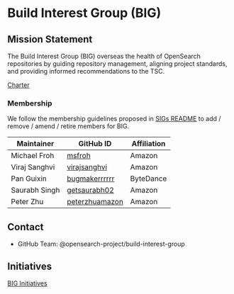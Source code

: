 # Build Interest Group (BIG)

## Mission Statement
The Build Interest Group (BIG) overseas the health of OpenSearch repositories by guiding repository management, aligning project standards, and providing informed recommendations to the TSC.

[Charter](./charter.md)

### Membership

We follow the membership guidelines proposed in [SIGs README](../README.md) to add / remove / amend / retire members for BIG.

| Maintainer         | GitHub ID                                               | Affiliation |
| ------------------ | ------------------------------------------------------- | ----------- |
| Michael Froh       | [msfroh](https://github.com/msfroh)                     | Amazon      |
| Viraj Sanghvi      | [virajsanghvi](https://github.com/virajsanghvi)         | Amazon      |
| Pan Guixin         | [bugmakerrrrrr](https://github.com/bugmakerrrrrr)       | ByteDance   |
| Saurabh Singh      | [getsaurabh02](https://github.com/getsaurabh02)         | Amazon      |
| Peter Zhu          | [peterzhuamazon](https://github.com/peterzhuamazon)     | Amazon      |

## Contact
- GitHub Team: @opensearch-project/build-interest-group

## Initiatives
[BIG Initiatives](https://github.com/opensearch-project/.github/issues?q=state%3Aopen%20label%3Arepository-request)
